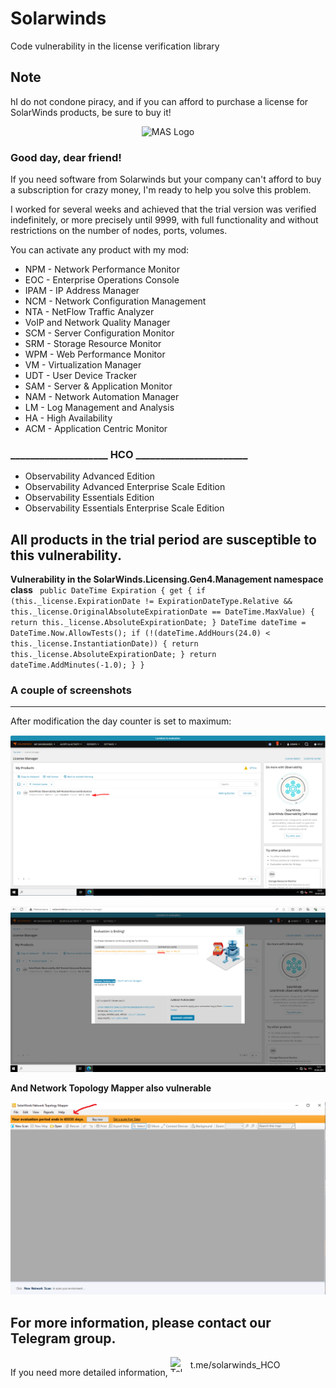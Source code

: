 # Solarwinds
Code vulnerability in the license verification library

<h2>Note</h2>
hI do not condone piracy, and if you can afford to purchase a license for SolarWinds products, be sure to buy it!

<p align="center"><img src="https://upload.wikimedia.org/wikipedia/commons/7/76/Official_SolarWinds_Logo.svg" alt="MAS Logo"></p>

<h3>Good day, dear friend!</h3>
<P>If you need software from Solarwinds but your company can't afford to buy a subscription for crazy money, I'm ready to help you solve this problem.</P>

<P>I worked for several weeks and achieved that the trial version was verified indefinitely, or more precisely until 9999, with full functionality and without restrictions on the number of nodes, ports, volumes.</P>

You can activate any product with my mod:
<ul>
<li>NPM - Network Performance Monitor</li>
<li>EOC - Enterprise Operations Console</li>
<li>IPAM - IP Address Manager</li>
<li>NCM - Network Configuration Management</li>
<li>NTA - NetFlow Traffic Analyzer</li>
<li>VoIP and Network Quality Manager</li>
<li>SCM - Server Configuration Monitor</li>
<li>SRM - Storage Resource Monitor</li>
<li>WPM - Web Performance Monitor</li>
<li>VM - Virtualization Manager</li>
<li>UDT - User Device Tracker</li>
<li>SAM - Server & Application Monitor</li>
<li>NAM - Network Automation Manager</li>
<li>LM - Log Management and Analysis</li>
<li>HA - High Availability</li>
<li>ACM - Application Centric Monitor</li>
</ul>

<h3>____________________ HCO _______________________</h3>
<ul>
<li>Observability Advanced Edition</li>
<li>Observability Advanced Enterprise Scale Edition</li>
<li>Observability Essentials Edition</li>
<li>Observability Essentials Enterprise Scale Edition</li>
</ul>

<h2>All products in the trial period are susceptible to this vulnerability.</h2>

<b>Vulnerability in the SolarWinds.Licensing.Gen4.Management namespace class</b>
<code>
		public DateTime Expiration
		{
			get
			{
				if (this._license.ExpirationDate != ExpirationDateType.Relative && this._license.OriginalAbsoluteExpirationDate == DateTime.MaxValue)
				{
					return this._license.AbsoluteExpirationDate;
				}
				DateTime dateTime = DateTime.Now.AllowTests();
				if (!(dateTime.AddHours(24.0) < this._license.InstantiationDate))
				{
					return this._license.AbsoluteExpirationDate;
				}
				return dateTime.AddMinutes(-1.0);
			}
		}
</code> 

<H3>A couple of screenshots</H3>
<hr>
After modification the day counter is set to maximum:

<p align="center"><img src="https://github.com/ShoutDown/Solarwinds/blob/main/scr-1.png"></p>

<p align="center"><img src="https://github.com/ShoutDown/Solarwinds/blob/main/scr-2.png"></p>

<b>And Network Topology Mapper also vulnerable</b>

<p align="center"><img src="https://github.com/ShoutDown/Solarwinds/blob/main/NTM.png"></p>

<H2>For more information, please contact our Telegram group.</H2>
If you need more detailed information, <a href="https://t.me/solarwinds_HCO"
   target="_blank"
   rel="noopener noreferrer"
   style="display:inline-flex;align-items:center;gap:8px;text-decoration:none;color:inherit;">
  <img src="https://upload.wikimedia.org/wikipedia/commons/thumb/8/82/Telegram_logo.svg/250px-Telegram_logo.svg.png"
       alt="Telegram"
       width="24"
       height="24"
       style="display:block;">
  <span>t.me/solarwinds_HCO</span>
</a>
